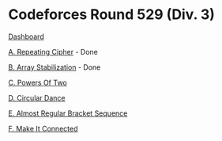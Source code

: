 # Codeforces Round 529 (Div. 3)

[Dashboard](https://codeforces.com/contest/1095)

[A. Repeating Cipher](https://codeforces.com/contest/1095/problem/A) - Done

[B. Array Stabilization](https://codeforces.com/contest/1095/problem/B) - Done

[C. Powers Of Two](https://codeforces.com/contest/1095/problem/C)

[D. Circular Dance](https://codeforces.com/contest/1095/problem/D)

[E. Almost Regular Bracket Sequence](https://codeforces.com/contest/1095/problem/E)

[F. Make It Connected](https://codeforces.com/contest/1095/problem/F)
